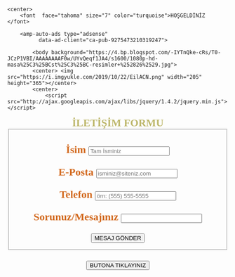 <!DOCTYPE html>
<html>

<head><title>Hoşgeldiniz</title>
	
	
	<center>
		<font  face="tahoma" size="7" color="turquoise">HOŞGELDİNİZ
	</font>
</center>
</h1>
	
</head>
<body>
	
	    <amp-auto-ads type="adsense"
              data-ad-client="ca-pub-9275473210319247">
</amp-auto-ads>
	    	
	    	<body background="https://4.bp.blogspot.com/-IYTnQke-cRs/T0-JCzP1VBI/AAAAAAAAF0w/UYvQeqf1JA4/s1600/1080p-hd-masa%25C3%25BCst%25C3%25BC-resimler+%252826%2529.jpg">
	    	<center> <img src="https://i.imgyukle.com/2019/10/22/EilACN.png" width="205" height="365"></center>
	    	<center>
	    		<script src="http://ajax.googleapis.com/ajax/libs/jquery/1.4.2/jquery.min.js"></script>
<script src="js/jquery.validate.js"></script>
<script src="js/jquery.placeholder.js"></script>
<script src="js/jquery.form.js"></script>
<link rel="stylesheet" href="css/style.css">
<script>
$(function(){
$('#contact').validate({
submitHandler: function(form) {
    $(form).ajaxSubmit({
    url: 'process.php',
    success: function() {
    $('#contact').hide();
    $('#contact-form').append("<p class='thanks'>Teşekkürler! Mesajınız ilgili birime ulaşmıştır.</p>")
    }
    });
    }
});         
});
</script>
</head><center>
 <center><b><font face="tahoma" size="5" color="darkkhaki"> İLETİŞİM FORMU</font>
<body>
 <font face="blod" size="5" color="chocolate">
<div id="contact-form"> 
 
<form id="contact" method="post" action="">
<fieldset> 
 
<label for="name">İsim</label>
<input type="text" name="name" placeholder="Tam İsminiz" title="Lütfen isminizi girin" class="required">
 
<label for="email">E-Posta</label>
<input type="email" name="email" placeholder="isminiz@siteniz.com" title="Lütfen e-posta adresinizi girin" class="required email">
 
<label for="phone">Telefon</label>
<input type="tel" name="phone" placeholder="örn: (555) 555-5555">
 
<label for="message">Sorunuz/Mesajınız</label>
<input name="message"></input>
 
<input type="button" value="MESAJ GÖNDER" onClick='alert("Mesajınız İletildi...")' >
 </b>
</fieldset>
</form>
</div>
<!-- /iletişim formu bitti -->
<script src="js/modernizr-min.js"></script>
<script>
if (!Modernizr.input.placeholder){
 $('input[placeholder], textarea[placeholder]').placeholder();
}
</script>
<form>
<input type="button" value="BUTONA TIKLAYINIZ" onClick='alert("Ben Serdar GÜRTEKİN")' >
</form>
</center>

</font>
</body>
</html>



